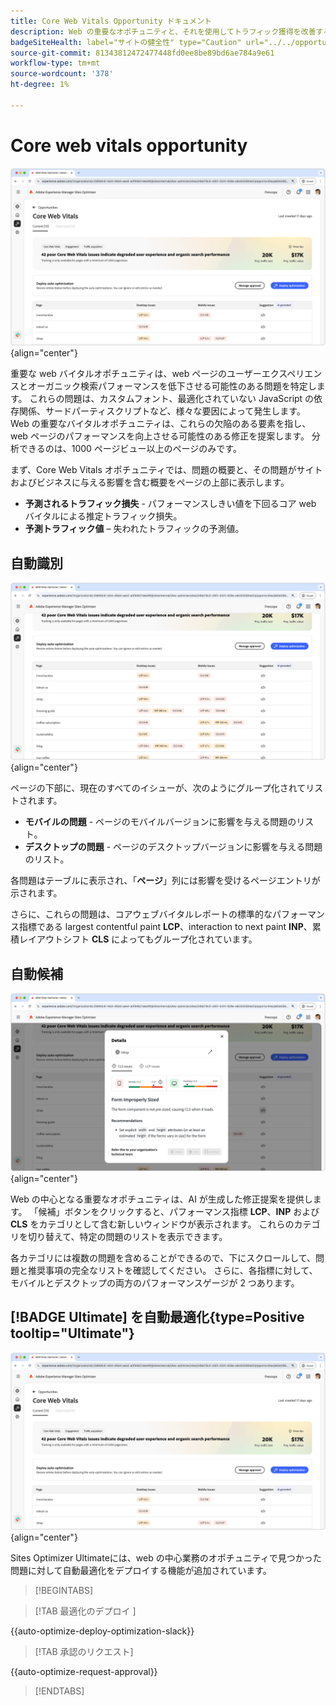 ```yaml
---
title: Core Web Vitals Opportunity ドキュメント
description: Web の重要なオポチュニティと、それを使用してトラフィック獲得を改善する方法について説明します。
badgeSiteHealth: label="サイトの健全性" type="Caution" url="../../opportunity-types/site-health.md" tooltip="サイトの健全性"
source-git-commit: 81343812472477448fd0ee8be89bd6ae784a9e61
workflow-type: tm+mt
source-wordcount: '378'
ht-degree: 1%

---
```



# Core web vitals opportunity

![core web vitals opportunity](./assets/core-web-vitals/hero.png){align="center"}

重要な web バイタルオポチュニティは、web ページのユーザーエクスペリエンスとオーガニック検索パフォーマンスを低下させる可能性のある問題を特定します。 これらの問題は、カスタムフォント、最適化されていない JavaScript の依存関係、サードパーティスクリプトなど、様々な要因によって発生します。 Web の重要なバイタルオポチュニティは、これらの欠陥のある要素を指し、web ページのパフォーマンスを向上させる可能性のある修正を提案します。 分析できるのは、1000 ページビュー以上のページのみです。

まず、Core Web Vitals オポチュニティでは、問題の概要と、その問題がサイトおよびビジネスに与える影響を含む概要をページの上部に表示します。

* **予測されるトラフィック損失** - パフォーマンスしきい値を下回るコア web バイタルによる推定トラフィック損失。
* **予測トラフィック値** – 失われたトラフィックの予測値。

## 自動識別

![ コア Web バイタルの自動識別 ](./assets/core-web-vitals/auto-identify.png){align="center"}

ページの下部に、現在のすべてのイシューが、次のようにグループ化されてリストされます。

* **モバイルの問題** - ページのモバイルバージョンに影響を与える問題のリスト。
* **デスクトップの問題** - ページのデスクトップバージョンに影響を与える問題のリスト。

各問題はテーブルに表示され、「**ページ**」列には影響を受けるページエントリが示されます。

さらに、これらの問題は、コアウェブバイタルレポートの標準的なパフォーマンス指標である largest contentful paint **LCP**、interaction to next paint **INP**、累積レイアウトシフト **CLS** によってもグループ化されています。

## 自動候補

![Web の重要なオポチュニティを自動的に提案 ](./assets/core-web-vitals/auto-suggest.png){align="center"}

Web の中心となる重要なオポチュニティは、AI が生成した修正提案を提供します。 「候補」ボタンをクリックすると、パフォーマンス指標 **LCP**、**INP** および **CLS** をカテゴリとして含む新しいウィンドウが表示されます。 これらのカテゴリを切り替えて、特定の問題のリストを表示できます。

各カテゴリには複数の問題を含めることができるので、下にスクロールして、問題と推奨事項の完全なリストを確認してください。  さらに、各指標に対して、モバイルとデスクトップの両方のパフォーマンスゲージが 2 つあります。

## [!BADGE Ultimate] を自動最適化{type=Positive tooltip="Ultimate"}


![ コア Web バイタルの機会を自動最適化 ](./assets/core-web-vitals/auto-optimize.png){align="center"}

Sites Optimizer Ultimateには、web の中心業務のオポチュニティで見つかった問題に対して自動最適化をデプロイする機能が追加されています。<!--- TBD-need more in-depth and opportunity specific information here. What does the auto-optimization do?-->

>[!BEGINTABS]

>[!TAB  最適化のデプロイ ]

{{auto-optimize-deploy-optimization-slack}}

>[!TAB 承認のリクエスト]

{{auto-optimize-request-approval}}

>[!ENDTABS]

